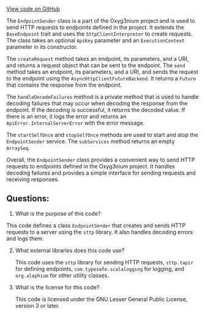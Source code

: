 [View code on GitHub](https://github.com/alephium/alephium/http/src/main/scala/org/alephium/http/EndpointSender.scala)

The `EndpointSender` class is a part of the Oxyg3nium project and is used to send HTTP requests to endpoints defined in the project. It extends the `BaseEndpoint` trait and uses the `SttpClientInterpreter` to create requests. The class takes an optional `ApiKey` parameter and an `ExecutionContext` parameter in its constructor.

The `createRequest` method takes an endpoint, its parameters, and a URI, and returns a request object that can be sent to the endpoint. The `send` method takes an endpoint, its parameters, and a URI, and sends the request to the endpoint using the `AsyncHttpClientFutureBackend`. It returns a `Future` that contains the response from the endpoint.

The `handleDecodeFailures` method is a private method that is used to handle decoding failures that may occur when decoding the response from the endpoint. If the decoding is successful, it returns the decoded value. If there is an error, it logs the error and returns an `ApiError.InternalServerError` with the error message.

The `startSelfOnce` and `stopSelfOnce` methods are used to start and stop the `EndpointSender` service. The `subServices` method returns an empty `ArraySeq`.

Overall, the `EndpointSender` class provides a convenient way to send HTTP requests to endpoints defined in the Oxyg3nium project. It handles decoding failures and provides a simple interface for sending requests and receiving responses.
## Questions: 
 1. What is the purpose of this code?
   
   This code defines a class `EndpointSender` that creates and sends HTTP requests to a server using the `sttp` library. It also handles decoding errors and logs them.

2. What external libraries does this code use?
   
   This code uses the `sttp` library for sending HTTP requests, `sttp.tapir` for defining endpoints, `com.typesafe.scalalogging` for logging, and `org.alephium` for other utility classes.

3. What is the license for this code?
   
   This code is licensed under the GNU Lesser General Public License, version 3 or later.